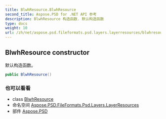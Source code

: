 ```yaml
---
title: BlwhResource.BlwhResource
second_title: Aspose.PSD for .NET API 参考
description: BlwhResource 构造函数. 默认构造函数
type: docs
weight: 10
url: /zh/net/aspose.psd.fileformats.psd.layers.layerresources/blwhresource/blwhresource/
---
```

## BlwhResource constructor

默认构造函数。

```csharp
public BlwhResource()
```

### 也可以看看

* class [BlwhResource](../)
* 命名空间 [Aspose.PSD.FileFormats.Psd.Layers.LayerResources](../../blwhresource/)
* 部件 [Aspose.PSD](../../../)


